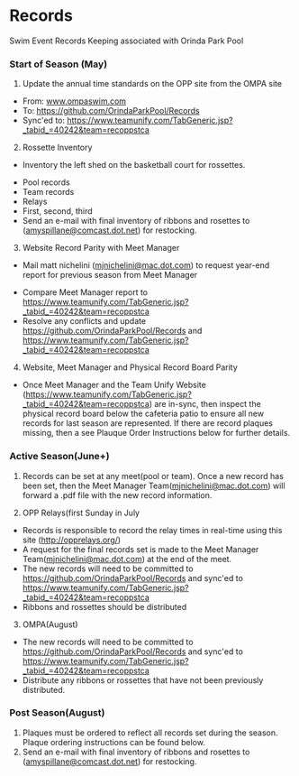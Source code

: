 # Records
Swim Event Records Keeping associated with Orinda Park Pool

### Start of Season (May)

1. Update the annual time standards on the OPP site from the OMPA site
* From:  www.ompaswim.com
* To: https://github.com/OrindaParkPool/Records
* Sync'ed to: https://www.teamunify.com/TabGeneric.jsp?_tabid_=40242&team=recoppstca

2. Rossette Inventory
* Inventory the left shed on the basketball court for rossettes.
+ Pool records
+ Team records
+ Relays
+ First, second, third
+ Send an e-mail with final inventory of ribbons and rosettes to (amyspillane@comcast.dot.net) for restocking.

3. Website Record Parity with Meet Manager
* Mail matt nichelini (mjnichelini@mac.dot.com) to request year-end report for previous season from Meet Manager
+ Compare Meet Manager report to https://www.teamunify.com/TabGeneric.jsp?_tabid_=40242&team=recoppstca
+ Resolve any conflicts and update https://github.com/OrindaParkPool/Records and https://www.teamunify.com/TabGeneric.jsp?_tabid_=40242&team=recoppstca

4. Website, Meet Manager and Physical Record Board Parity
* Once Meet Manager and the Team Unify Website (https://www.teamunify.com/TabGeneric.jsp?_tabid_=40242&team=recoppstca) are in-sync, then inspect the physical record board below the cafeteria patio to ensure all new records for last season are represented. If there are record plaques missing, then a see Plauque Order Instructions below for further details.

### Active Season(June+)

1. Records can be set at any meet(pool or team). Once a new record has been set, then the Meet Manager Team(mjnichelini@mac.dot.com) will forward a .pdf file with the new record information.

2. OPP Relays(first Sunday in July
* Records is responsible to record the relay times in real-time using this site (http://opprelays.org/)
* A request for the final records set is made to the Meet Manager Team(mjnichelini@mac.dot.com) at the end of the meet.
* The new records will need to be committed to https://github.com/OrindaParkPool/Records and sync'ed to https://www.teamunify.com/TabGeneric.jsp?_tabid_=40242&team=recoppstca
* Ribbons and rossettes should be distributed

3. OMPA(August)
* The new records will need to be committed to https://github.com/OrindaParkPool/Records and sync'ed to https://www.teamunify.com/TabGeneric.jsp?_tabid_=40242&team=recoppstca
* Distribute any ribbons or rossettes that have not been previously distributed.

### Post Season(August)

1. Plaques must be ordered to reflect all records set during the season. Plaque ordering instructions can be found below.
2. Send an e-mail with final inventory of ribbons and rosettes to (amyspillane@comcast.dot.net) for restocking.
